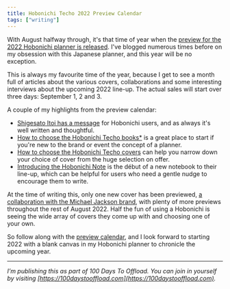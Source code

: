 ```yaml
---
title: Hobonichi Techo 2022 Preview Calendar
tags: ["writing"]
---
```


With August halfway through, it's that time of year when the [preview for the 2022 Hobonichi planner is released](https://www.1101.com/store/techo/en/magazine/2022/y22/). I've blogged numerous times before on my obsession with this Japanese planner, and this year will be no exception.

This is always my favourite time of the year, because I get to see a month full of articles about the various covers, collaborations and some interesting interviews about the upcoming 2022 line-up. The actual sales will start over three days: September 1, 2 and 3. 

A couple of my highlights from the preview calendar:

- [Shigesato Itoi has a message](https://www.1101.com/store/techo/en/magazine/2022/contents/y22_itoi/) for Hobonichi users, and as always it's well written and thoughtful.
- [How to choose the Hobonichi Techo books*](https://www.1101.com/store/techo/en/magazine/2022/contents/y22_hontaidore/z2clheoeq.html) is a great place to start if you're new to the brand or event the concept of a planner. 
- [How to choose the Hobonichi Techo covers](https://www.1101.com/store/techo/en/magazine/2022/contents/y22_coverdore/56j85171s.html) can help you narrow down your choice of cover from the huge selection on offer.
- [Introducing the Hobonichi Note](https://www.1101.com/store/techo/en/magazine/2022/contents/y22_hobonote/pqk639fr3.html) is the début of a new notebook to their line-up, which can be helpful for users who need a gentle nudge to encourage them to write.

At the time of writing this, only one new cover has been previewed, [a collaboration with the Michael Jackson brand](https://www.1101.com/store/techo/en/magazine/2022/contents/y22_cover_mj/), with plenty of more previews throughout the rest of August 2022. Half the fun of using a Hobonichi is seeing the wide array of covers they come up with and choosing one of your own.

So follow along with the [preview calendar](https://www.1101.com/store/techo/en/magazine/2022/y22/), and I look forward to starting 2022 with a blank canvas in my Hobonichi planner to chronicle the upcoming year.

-----

*I’m publishing this as part of 100 Days To Offload. You can join in yourself by visiting [https://100daystooffload.com](https://100daystooffload.com).*
